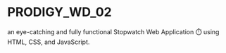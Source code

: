 # PRODIGY_WD_02
an eye-catching and fully functional Stopwatch Web Application ⏱️ using HTML, CSS, and JavaScript.
